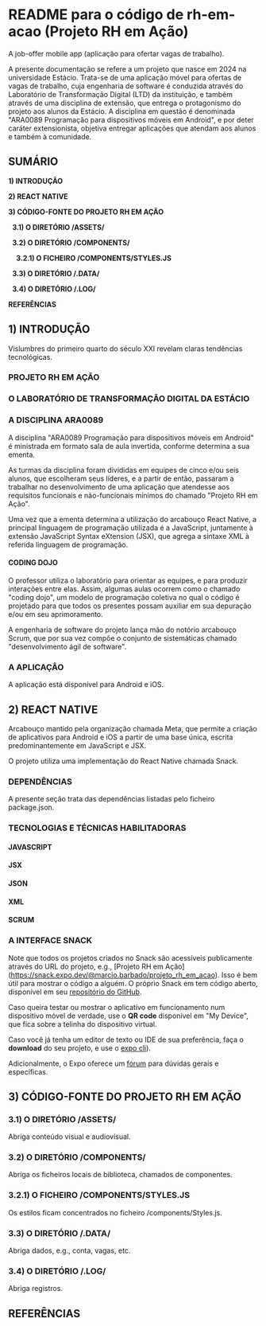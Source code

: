# README para o c&oacute;digo de rh-em-acao (Projeto RH em A&ccedil;&atilde;o)
A job-offer mobile app (aplicação para ofertar vagas de trabalho).

A presente documentação se refere a um projeto que nasce em 2024 na universidade Estácio. Trata-se de uma aplicação móvel para ofertas de vagas de trabalho, cuja engenharia de software é conduzida através do Laboratório de Transformação Digital (LTD) da instituição, e também através de uma disciplina de extensão, que entrega o protagonismo do projeto aos alunos da Estácio. A disciplina em questão é denominada "ARA0089 Programação para dispositivos móveis em Android", e por deter caráter extensionista, objetiva entregar aplicações que atendam aos alunos e também à comunidade.

## SUMÁRIO

**1) INTRODUÇÃO**

**2) REACT NATIVE**

**3) CÓDIGO-FONTE DO PROJETO RH EM AÇÃO**

&nbsp;&nbsp;**3.1) O DIRET&Oacute;RIO /ASSETS/**

&nbsp;&nbsp;**3.2) O DIRET&Oacute;RIO /COMPONENTS/**

&nbsp;&nbsp;&nbsp;&nbsp;**3.2.1) O FICHEIRO /COMPONENTS/STYLES.JS**

&nbsp;&nbsp;**3.3) O DIRET&Oacute;RIO /.DATA/**

&nbsp;&nbsp;**3.4) O DIRET&Oacute;RIO /.LOG/**

**REFERÊNCIAS**

## 1) INTRODUÇÃO

Vislumbres do primeiro quarto do século XXI revelam claras tendências tecnológicas.

### PROJETO RH EM AÇÃO

### O LABORATÓRIO DE TRANSFORMAÇÃO DIGITAL DA ESTÁCIO

### A DISCIPLINA ARA0089

A disciplina "ARA0089 Programação para dispositivos móveis em Android" é ministrada em formato sala de aula invertida, conforme determina a sua ementa.

As turmas da disciplina foram divididas em equipes de cinco e/ou seis alunos, que escolheram seus líderes, e a partir de então, passaram a trabalhar no desenvolvimento de uma aplicação que atendesse aos requisitos funcionais e não-funcionais mínimos do chamado "Projeto RH em Ação".

Uma vez que a ementa determina a utilização do arcabouço React Native, a principal linguagem de programação utilizada é a JavaScript, juntamente à extensão JavaScript Syntax eXtension (JSX), que agrega a sintaxe XML à referida linguagem de programação.

#### CODING DOJO

O professor utiliza o laboratório para orientar as equipes, e para produzir interações entre elas. Assim, algumas aulas ocorrem como o chamado "coding dojo", um modelo de programação coletiva no qual o código é projetado para que todos os presentes possam auxiliar em sua depuração e/ou em seu aprimoramento.

A engenharia de software do projeto lança mão do notório arcabouço Scrum, que por sua vez compõe o conjunto de sistemáticas chamado "desenvolvimento ágil de software".

### A APLICAÇÃO

A aplicação está disponível para Android e iOS.

## 2) REACT NATIVE

Arcabouço mantido pela organização chamada Meta, que permite a criação de aplicativos para Android e iOS a partir de uma base única, escrita predominantemente em JavaScript e JSX.

O projeto utiliza uma implementação do React Native chamada Snack.


### DEPENDÊNCIAS

A presente seção trata das dependências listadas pelo ficheiro package.json. 


### TECNOLOGIAS E TÉCNICAS HABILITADORAS

#### JAVASCRIPT

#### JSX

#### JSON

#### XML

#### SCRUM

### A INTERFACE SNACK

Note que todos os projetos criados no Snack são acessíveis publicamente através do URL do projeto, e.g., [Projeto RH em Ação] (https://snack.expo.dev/@marcio.barbado/projeto_rh_em_acao). Isso é bem útil para mostrar o código a alguém. O próprio Snack em tem código aberto, disponível em seu [repositório do GitHub](https://github.com/expo/snack).

Caso queira testar ou mostrar o aplicativo em funcionamento num dispositivo móvel de verdade, use o **QR code** disponível em "My Device", que fica sobre a telinha do dispositivo virtual.

Caso você já tenha um editor de texto ou IDE de sua preferência, faça o **download** do seu projeto, e use o [expo cli](https://docs.expo.dev/get-started/installation/#expo-cli)).

Adicionalmente, o Expo oferece um [fórum](https://forums.expo.dev/c/expo-dev-tools/61) para dúvidas gerais e específicas. 

## 3) CÓDIGO-FONTE DO PROJETO RH EM AÇÃO

### 3.1) O DIRET&Oacute;RIO /ASSETS/

Abriga conteúdo visual e audiovisual.

### 3.2) O DIRET&Oacute;RIO /COMPONENTS/

Abriga os ficheiros locais de biblioteca, chamados de componentes.

### 3.2.1) O FICHEIRO /COMPONENTS/STYLES.JS

Os estilos ficam concentrados no ficheiro /components/Styles.js.

### 3.3) O DIRET&Oacute;RIO /.DATA/

Abriga dados, e.g., conta, vagas, etc.

### 3.4) O DIRET&Oacute;RIO /.LOG/

Abriga registros.

## REFERÊNCIAS
